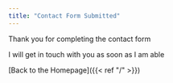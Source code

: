 ```yaml
---
title: "Contact Form Submitted"
---
```


Thank you for completing the contact form

I will get in touch with you as soon as I am able

[Back to the Homepage]({{< ref "/" >}})